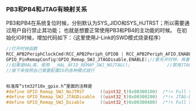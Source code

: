 ### PB3和PB4和JTAG有映射关系

PB3和PB4在系统复位时候，分别默认为SYS_JIDO和SYS_HJTRST；所以需要通过用户自行禁止其功能；
也就是想要正常使用PB3和PB4的主功能的时候。
在初始化IO时候，增加代码如下：（这里使用J-Link的SWD模式烧录程序）

```c
//打开时钟函数
RCC_APB2PeriphClockCmd(RCC_APB2Periph_GPIOB | RCC_APB2Periph_AFIO,ENABLE);	//打开GPIO口时钟，先打开复用才能修改复用功能
GPIO_PinRemapConfig(GPIO_Remap_SWJ_JTAGDisable,ENABLE);//要先开时钟，再重映射；这句表示关闭jtag，使能swd。  
//如果是HAL库，使用 __HAL_AFIO_REMAP_SWJ_NOJTAG();              //禁用JTAG
//接下来按照自己需要配置IO的各种模式就行


标准库“stm32f10x_gpio.h”里面的注释是
#define GPIO_Remap_SWJ_NoJTRST      ((uint32_t)0x00300100)  /*!< Full SWJ Enabled (JTAG-DP + SW-DP) but without JTRST */
#define GPIO_Remap_SWJ_JTAGDisable  ((uint32_t)0x00300200)  /*!< JTAG-DP Disabled and SW-DP Enabled */
#define GPIO_Remap_SWJ_Disable      ((uint32_t)0x00300400)  /*!< Full SWJ Disabled (JTAG-DP + SW-DP) */
```

